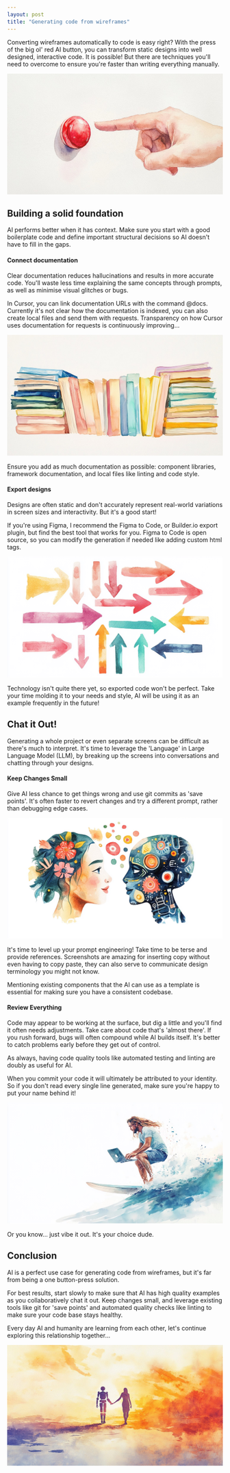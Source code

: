 ```yaml
---
layout: post
title: "Generating code from wireframes"
---
```


<style>
.post-content img {
  border: 1px solid black;
  box-shadow: 2px 2px 2px rgba(0, 0, 0, 0.4);
  aspect-ratio: 16/9;
  height: auto;
  width: 100%;
  background-color: #f5f5f5;
  background-size: cover;
  background-position: center;
  background-repeat: no-repeat;
  opacity: 1;
  transition: opacity 0.5s ease-in;
  color: transparent;
}

.post-content img:not(.loaded) {
  opacity: 0.8;
}

.post-content img.loaded {
  opacity: 1;
}
</style>

<script>
document.addEventListener('DOMContentLoaded', function() {
  const images = document.querySelectorAll('.post-content img');

  images.forEach(function(img) {
    const src = img.src;
    const tempImg = new Image();

    // Set the background image immediately but keep it hidden
    img.style.backgroundImage = `url(${src})`;
    img.style.color = 'transparent';

    tempImg.onload = function() {
      img.classList.add('loaded');
    };

    tempImg.onerror = function() {
      img.classList.add('loaded');
    };

    tempImg.src = src;
  });
});
</script>

Converting wireframes automatically to code is easy right? With the press of the big ol' red AI button, you can transform static designs into well designed, interactive code. It is possible! But there are techniques you'll need to overcome to ensure you're faster than writing everything manually.

![Button](/assets/ai-code-generation/button.jpg)

## Building a solid foundation

AI performs better when it has context. Make sure you start with a good boilerplate code and define important structural decisions so AI doesn't have to fill in the gaps.


#### Connect documentation

Clear documentation reduces hallucinations and results in more accurate code. You'll waste less time explaining the same concepts through prompts, as well as minimise visual glitches or bugs.

In Cursor, you can link documentation URLs with the command @docs. Currently it's not clear how the documentation is indexed, you can also create local files and send them with requests. Transparency on how Cursor uses documentation for requests is continuously improving...

![Documentation](/assets/ai-code-generation/documentation.jpg)

Ensure you add as much documentation as possible: component libraries, framework documentation, and local files like linting and code style.

#### Export designs

Designs are often static and don't accurately represent real-world variations in screen sizes and interactivity. But it's a good start!

If you're using Figma, I recommend the Figma to Code, or Builder.io export plugin, but find the best tool that works for you. Figma to Code is open source, so you can modify the generation if needed like adding custom html tags.

![Arrows](/assets/ai-code-generation/arrows.jpg)

Technology isn't quite there yet, so exported code won't be perfect. Take your time molding it to your needs and style, AI will be using it as an example frequently in the future!

## Chat it Out!

Generating a whole project or even separate screens can be difficult as there's much to interpret. It's time to leverage the 'Language' in Large Language Model (LLM), by breaking up the screens into conversations and chatting through your designs.

#### Keep Changes Small

Give AI less chance to get things wrong and use git commits as 'save points'. It's often faster to revert changes and try a different prompt, rather than debugging edge cases.

![Talking](/assets/ai-code-generation/talking.jpg)

It's time to level up your prompt engineering! Take time to be terse and provide references. Screenshots are amazing for inserting copy without even having to copy paste, they can also serve to communicate design terminology you might not know.

Mentioning existing components that the AI can use as a template is essential for making sure you have a consistent codebase.

#### Review Everything

Code may appear to be working at the surface, but dig a little and you'll find it often needs adjustments. Take care about code that's 'almost there'. If you rush forward, bugs will often compound while AI builds itself. It's better to catch problems early before they get out of control.

As always, having code quality tools like automated testing and linting are doubly as useful for AI.

When you commit your code it will ultimately be attributed to your identity. So if you don't read every single line generated, make sure you're happy to put your name behind it!

![Vibes](/assets/ai-code-generation/vibes.jpg)

Or you know… just vibe it out. It's your choice dude.

## Conclusion

AI is a perfect use case for generating code from wireframes, but it's far from being a one button-press solution.

For best results, start slowly to make sure that AI has high quality examples as you collaboratively chat it out. Keep changes small, and leverage existing tools like git for 'save points' and automated quality checks like linting to make sure your code base stays healthy.

Every day AI and humanity are learning from each other, let's continue exploring this relationship together...

![Sunset](/assets/ai-code-generation/sunset.jpg)